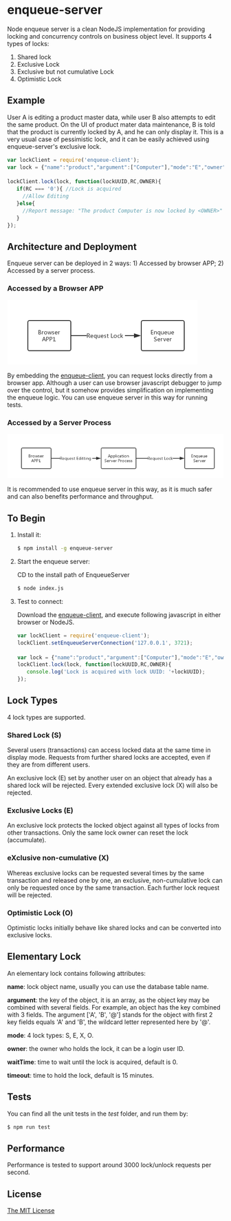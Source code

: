 # enqueue-server
Node enqueue server is a clean NodeJS implementation for providing locking and concurrency controls on business object level.
It supports 4 types of locks:

1. Shared lock
2. Exclusive Lock
3. Exclusive but not cumulative Lock
4. Optimistic Lock

## Example
User A is editing a product master data, while user B also attempts to edit the same product. 
On the UI of product mater data maintenance, B is told that the product is currently locked by A, 
and he can only display it. This is a very usual case of pessimistic lock, 
and it can be easily achieved using enqueue-server's exclusive lock.

```javascript
var lockClient = require('enqueue-client');
var lock = {"name":"product","argument":["Computer"],"mode":"E","owner":"B"};

lockClient.lock(lock, function(lockUUID,RC,OWNER){
   if(RC === '0'){ //Lock is acquired
     //Allow Editing
   }else{
     //Report message: "The product Computer is now locked by <OWNER>"
   }  
});
```

## Architecture and Deployment
Enqueue server can be deployed in 2 ways: 1) Accessed by browser APP; 2) Accessed by a server process. 

### Accessed by a Browser APP

![Browser Access](BrowserAccess.png)

By embedding the [enqueue-client](https://www.npmjs.com/package/enqueue-client), 
you can request locks directly from a browser app. 
Although a user can use browser javascript debugger to jump over the control, 
but it somehow provides simplification on implementing the enqueue logic. 
You can use enqueue server in this way for running tests. 

### Accessed by a Server Process

![Server Access](ServerAccess.png)

It is recommended to use enqueue server in this way, as it is much safer and can also benefits performance and throughput.
 
## To Begin
1. Install it:

   ```bash
   $ npm install -g enqueue-server 
   ```
 
2. Start the enqueue server:

   CD to the install path of EnqueueServer

   ```bash
   $ node index.js 
   ``` 

3. Test to connect:   

    Download the [enqueue-client](https://www.npmjs.com/package/enqueue-client), 
    and execute following javascript in either browser or NodeJS.
    
    ```javascript
    var lockClient = require('enqueue-client');
    lockClient.setEnqueueServerConnection('127.0.0.1', 3721);
    
    var lock = {"name":"product","argument":["Computer"],"mode":"E","owner":"B"};
    lockClient.lock(lock, function(lockUUID,RC,OWNER){
       console.log('Lock is acquired with lock UUID: '+lockUUID);
    });
    ```
## Lock Types
4 lock types are supported.

### Shared Lock (S)
Several users (transactions) can access locked data at the same time in display mode. 
Requests from further shared locks are accepted, even if they are from different users.

An exclusive lock (E) set by another user on an object that already has a shared lock will be rejected. 
Every extended exclusive lock (X) will also be rejected.

### Exclusive Locks (E)
An exclusive lock protects the locked object against all types of locks from other transactions. 
Only the same lock owner can reset the lock (accumulate).

### eXclusive non-cumulative (X)
Whereas exclusive locks can be requested several times by the same transaction and released one by one, 
an exclusive, non-cumulative lock can only be requested once by the same transaction. 
Each further lock request will be rejected.

### Optimistic Lock (O)
Optimistic locks initially behave like shared locks and can be converted into exclusive locks.

## Elementary Lock
An elementary lock contains following attributes:

**name**: lock object name, usually you can use the database table name.

**argument**: the key of the object, it is an array, 
as the object key may be combined with several fields. 
For example, an object has the key combined with 3 fields.
The argument ['A', 'B', '@'] stands for the object with first 2 key fields equals 'A' and 'B',
the wildcard letter represented here by '@'.

**mode**: 4 lock types: S, E, X, O.

**owner**: the owner who holds the lock, it can be a login user ID.

**waitTime**: time to wait until the lock is acquired, default is 0.

**timeout**: time to hold the lock, default is 15 minutes.

## Tests
You can find all the unit tests in the _test_ folder, and run them by:

   ```bash
   $ npm run test 
   ``` 

## Performance
Performance is tested to support around 3000 lock/unlock requests per second.

## License
[The MIT License](http://opensource.org/licenses/MIT)